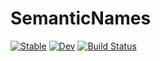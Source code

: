 # SemanticNames

[![Stable](https://img.shields.io/badge/docs-stable-blue.svg)](https://Tokazama.github.io/SemanticNames.jl/stable)
[![Dev](https://img.shields.io/badge/docs-dev-blue.svg)](https://Tokazama.github.io/SemanticNames.jl/dev)
[![Build Status](https://github.com/Tokazama/SemanticNames.jl/workflows/CI/badge.svg)](https://github.com/Tokazama/SemanticNames.jl/actions)

